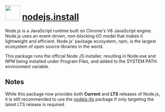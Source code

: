 # <img src="https://cdn.jsdelivr.net/gh/chocolatey-community/chocolatey-coreteampackages@ba5adf020e09cd0e51107206ef3ec390035a6e90/icons/nodejs.png" width="48" height="48"/> [nodejs.install](https://chocolatey.org/packages/nodejs.install)


Node.js is a JavaScript runtime built on Chrome's V8 JavaScript engine. Node.js uses an event-driven, non-blocking I/O model that makes it lightweight and efficient. Node.js' package ecosystem, npm, is the largest ecosystem of open source libraries in the world.

This package runs the official Node JS installer, resulting in Node.exe and NPM being installed under Program Files, and added to the SYSTEM PATH environment variable.

## Notes
While this package now provides both **Current** and **LTS** releases of Node.js, it is still recommended to use the [nodejs-lts][] package if only targeting the latest LTS release is required.

[nodejs-lts]: https://chocolatey.org/packages/nodejs-lts "Node.js LTS Package"

